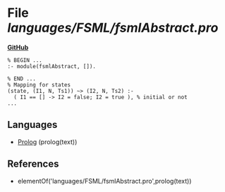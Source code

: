 # File _languages/FSML/fsmlAbstract.pro_
**[GitHub](https://github.com/softlang/yas/blob/master/languages/FSML/fsmlAbstract.pro)**
```
% BEGIN ...
:- module(fsmlAbstract, []).

% END ...
% Mapping for states
(state, (I1, N, Ts1)) ~> (I2, N, Ts2) :-
  ( I1 == [] -> I2 = false; I2 = true ), % initial or not
...
```

## Languages
* [Prolog](../languages/Prolog.md) (prolog(text))

## References
* elementOf('languages/FSML/fsmlAbstract.pro',prolog(text))
